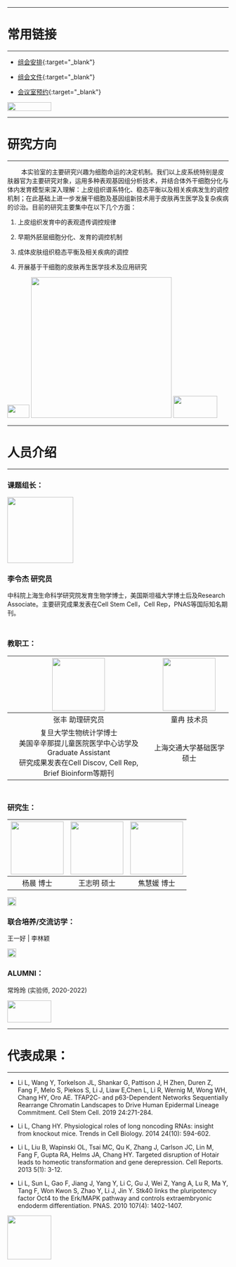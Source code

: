 <img src="https://fzhang.bioinfo-lab.com/img/white.png" height="10" width='10'>

-------------------------------
# 常用链接
-------------------------------

* [组会安排](https://www.jianguoyun.com/p/Ddt6xEMQzt7hCBjPuu8D){:target="_blank"}

* [组会文件](https://www.jianguoyun.com/p/DeNQWocQzt7hCBi34dQD){:target="_blank"}

* [会议室预约](https://www.jianguoyun.com/p/DatKuGMQzt7hCBix3OsD%20){:target="_blank"}

<img src="https://fzhang.bioinfo-lab.com/img/white.png" height="20" width='100'>

-------------------------------
# 研究方向
-------------------------------

&nbsp;&nbsp;&nbsp;&nbsp;&nbsp;&nbsp;&nbsp;&nbsp;本实验室的主要研究兴趣为细胞命运的决定机制。我们以上皮系统特别是皮肤器官为主要研究对象，运用多种表观基因组分析技术，并结合体外干细胞分化与体内发育模型来深入理解：上皮组织谱系特化、稳态平衡以及相关疾病发生的调控机制；在此基础上进一步发展干细胞及基因组新技术用于皮肤再生医学及复杂疾病的诊治。目前的研究主要集中在以下几个方面：

1. 上皮组织发育中的表观遗传调控规律

2. 早期外胚层细胞分化、发育的调控机制
 
3. 成体皮肤组织稳态平衡及相关疾病的调控

4. 开展基于干细胞的皮肤再生医学技术及应用研究

<img src="https://fzhang.bioinfo-lab.com/img/white.png" height="30" width='50'>

<img src="https://lilab-sjtu.github.io/source/epi.jpg" width='320'/>

<img src="https://fzhang.bioinfo-lab.com/img/white.png" height="50" width='100'>


-------------------------------
# 人员介绍
-------------------------------


### 课题组长：

<img src="https://www.li-lab.cn/source/image/%E6%9D%8E%E4%BB%A4%E6%9D%B0.jpg" height='150'/>

### 李令杰 研究员

中科院上海生命科学研究院发育生物学博士，美国斯坦福大学博士后及Research Associate。主要研究成果发表在Cell Stem Cell，Cell Rep，PNAS等国际知名期刊。



<img src="https://fzhang.bioinfo-lab.com/img/white.png" height="10" width='10'>



### 教职工：

<img src="https://www.li-lab.cn/source/image/%E5%BC%A0%E4%B8%B0.jpg" height='120'/> | <img src="https://www.li-lab.cn/source/image/%E7%AB%A5%E5%86%89.jpg" height='120'/>
:-------------------------:|:-------------------------:
张丰 助理研究员 | 童冉 技术员
复旦大学生物统计学博士<br>美国辛辛那提儿童医院医学中心访学及Graduate Assistant<br> 研究成果发表在Cell Discov, Cell Rep, Brief Bioinform等期刊| 上海交通大学基础医学硕士

<img src="https://fzhang.bioinfo-lab.com/img/white.png" height="10" width='10'>


### 研究生：

<img src="https://www.li-lab.cn/source/image/%E6%9D%A8%E6%99%A8.jpg" height='120'/> | <img src="https://www.li-lab.cn/source/image/%E7%8E%8B%E5%BF%97%E6%98%8E.jpg" height='120'/> | <img src="https://www.li-lab.cn/source/image/%E7%84%A6%E6%85%A7%E5%AA%9B.jpg" height='120'/>
:-------------------------:|:-------------------------:|:-------------------------:
杨晨 博士 | 王志明 硕士 | 焦慧媛 博士


<img src="https://fzhang.bioinfo-lab.com/img/white.png" height="20" width='20'>


### 联合培养/交流访学：

王一好 | 李林颖



<img src="https://fzhang.bioinfo-lab.com/img/white.png" height="20" width='20'>


### ALUMNI：

常玲玲 (实验师, 2020-2022)

<img src="https://fzhang.bioinfo-lab.com/img/white.png" height="50" width='100'>



-------------------------------
# 代表成果：
-------------------------------

   * Li L, Wang Y, Torkelson JL, Shankar G, Pattison J, H Zhen, Duren Z, Fang F, Melo S, Piekos S, Li J, Liaw E,Chen L, Li R, Wernig M, Wong WH, Chang HY, Oro AE. TFAP2C- and p63-Dependent Networks Sequentially Rearrange Chromatin Landscapes to Drive Human Epidermal Lineage Commitment. Cell Stem Cell. 2019 24:271-284.

   * Li L, Chang HY. Physiological roles of long noncoding RNAs: insight from knockout mice. Trends in Cell Biology. 2014 24(10): 594-602.

   * Li L, Liu B, Wapinski OL, Tsai MC, Qu K, Zhang J, Carlson JC, Lin M, Fang F, Gupta RA, Helms JA, Chang HY. Targeted disruption of Hotair leads to homeotic transformation and gene derepression. Cell Reports. 2013 5(1): 3-12.

   * Li L, Sun L, Gao F, Jiang J, Yang Y, Li C, Gu J, Wei Z, Yang A, Lu R, Ma Y, Tang F, Won Kwon S, Zhao Y, Li J, Jin Y. Stk40 links the pluripotency factor Oct4 to the Erk/MAPK pathway and controls extraembryonic endoderm differentiation. PNAS. 2010 107(4): 1402-1407.



<img src="https://fzhang.bioinfo-lab.com/img/white.png" height="100">




